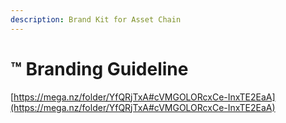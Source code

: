 ```yaml
---
description: Brand Kit for Asset Chain
---
```


# ™️ Branding Guideline

[https://mega.nz/folder/YfQRjTxA#cVMGOLORcxCe-InxTE2EaA](https://mega.nz/folder/YfQRjTxA#cVMGOLORcxCe-InxTE2EaA)
